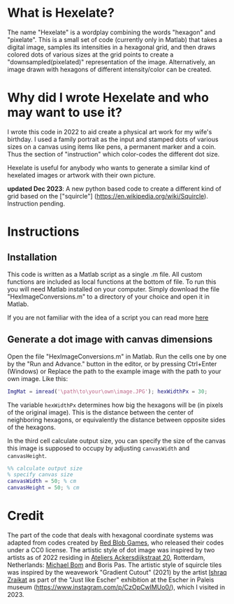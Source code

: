 # What is Hexelate?

The name "Hexelate" is a wordplay combining the words "hexagon" and "pixelate". This is a small set of code (currently only in Matlab) that takes a digital image, samples its intensities in a hexagonal grid, and then draws colored dots of various sizes at the grid points to create a "downsampled(pixelated)" representation of the image. Alternatively, an image drawn with hexagons of different intensity/color can be created. 


# Why did I wrote Hexelate and who may want to use it?

I wrote this code in 2022 to aid create a physical art work for my wife's birthday. I used a family portrait as the input and stamped dots of various sizes on a canvas using items like pens, a permanent marker and a coin. Thus the section of "instruction" which color-codes the different dot size.

Hexelate is useful for anybody who wants to generate a similar kind of hexelated images or artwork with their own picture.

**updated Dec 2023**: A new python based code to create a different kind of grid based on the ["squircle"] (https://en.wikipedia.org/wiki/Squircle). Instruction pending.

# Instructions

## Installation
This code is written as a Matlab script as a single .m file. All custom functions are included as local functions at the bottom of file. To run this you will need Matlab installed on your computer. Simply download the file "HexImageConversions.m" to a directory of your choice and open it in Matlab. 

If you are not familiar with the idea of a script you can read more [here](https://www.mathworks.com/help/matlab/learn_matlab/scripts.html)

## Generate a dot image with canvas dimensions
Open the file "HexImageConversions.m" in Matlab. Run the cells one by one by the "Run and Advance." button in the editor, or by pressing Ctrl+Enter (Windows) or Replace the path to the example image with the path to your own image. Like this:

``` Matlab
ImgMat = imread('\path\to\your\own\image.JPG'); hexWidthPx = 30;
```

The variable ```hexWidthPx``` determines how big the hexagons will be (in pixels of the original image). This is the distance between the center of neighboring hexagons, or equivalently the distance between opposite sides of the hexagons.

In the third cell calculate output size, you can specify the size of the canvas this image is supposed to occupy by adjusting ```canvasWidth``` and ```canvasHeight```. 

``` Matlab
%% calculate output size
% specify canvas size
canvasWidth = 50; % cm
canvasHeight = 50; % cm
```


# Credit

The part of the code that deals with hexagonal coordinate systems was adapted from codes created by [Red Blob Games](https://www.redblobgames.com/grids/hexagons), who released their codes under a CC0 license. 
The artistic style of dot image was inspired by two artists as of 2022 residing in [Ateliers Ackersdijkstraat 20](http://ackersdijkstraat20.nl/), Rotterdam, Netherlands: [Michael Bom](http://michaelbom.com/) and Boris Pas. 
The artistic style of squircle tiles was inspired by the weavework "Gradient Cutout" (2021) by the artist [Ishraq Zraikat](https://www.instagram.com/ishraqzraikat/) as part of the "Just like Escher" exhibition at the Escher in Paleis museum (https://www.instagram.com/p/CzOpCwIMUo0/), which I visited in 2023.

